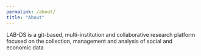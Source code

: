 ```yaml
---
permalink: /about/
title: "About"
---
```


LAB-DS is a git-based, multi-institution and collaborative research platform focused on the collection, management and analysis of social and economic data
